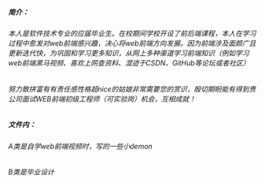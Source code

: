 ##### 简介：

######       本人是软件技术专业的应届毕业生。在校期间学校开设了前后端课程，本人在学习过程中愈发对web前端感兴趣，决心将web前端方向发展。因为前端涉及面颇广且更新迭代快，为巩固和学习更多知识，从网上多种渠道学习前端知识（例如学习web前端黑马视频、喜欢上网查资料、混迹于CSDN、GitHub等论坛或者社区）
######       努力敢拼富有有责任感性格超nice的姑娘非常需要您的赏识，殷切期盼能有得到贵公司面试WEB前端初级工程师（可实验岗）机会，互相成就！

#####     文件内：

######           A类是自学web前端视频时，写的一些小demon

######           B类是毕业设计
